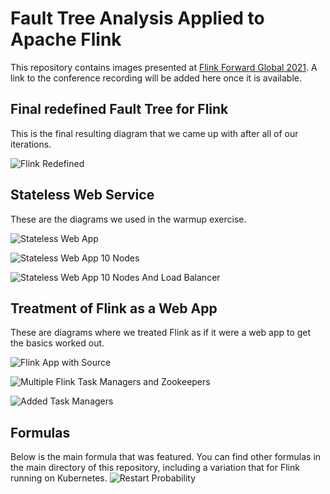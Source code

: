 # Fault Tree Analysis Applied to Apache Flink

This repository contains images presented at [Flink Forward Global 2021](https://www.flink-forward.org/global-2021/conference-program#fault-tree-analysis-applied-to-apache-flink). 
A link to the conference recording will be added here once it is available.

## Final redefined Fault Tree for Flink
This is the final resulting diagram that we came up with after all of our iterations.

![Flink Redefined](fault-trees/flink_app_redefined_definition.png)

## Stateless Web Service
These are the diagrams we used in the warmup exercise. 

![Stateless Web App](fault-trees/stateless_web_app_simple.png)

![Stateless Web App 10 Nodes](fault-trees/stateless_web_app_10_nodes.png)

![Stateless Web App 10 Nodes And Load Balancer](fault-trees/stateless_web_app_10_nodes_lb.png)

## Treatment of Flink as a Web App
These are diagrams where we treated Flink as if it were a web app to get the basics worked out.

![Flink App with Source](fault-trees/flink_app_source_and_app.png)

![Multiple Flink Task Managers and Zookeepers](fault-trees/flink_app_two_job_managers_zk.png)

![Added Task Managers](fault-trees/flink_app_more_task_managers.png)

## Formulas

Below is the main formula that was featured. You can find other formulas in the main directory of this repository, 
including a variation that for Flink running on Kubernetes.
![Restart Probability](restart-probability.png)